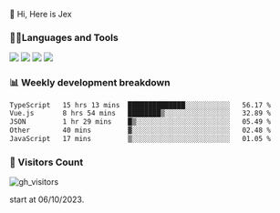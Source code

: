  👋 Hi, Here is Jex

 

### 🧑‍💻Languages and Tools

<code><a href="https://react.dev"><img src="https://api.iconify.design/logos:react.svg" /></a></code>
<code><a href="https://github.com/vuejs/core"><img src="https://api.iconify.design/logos:vue.svg" /></a></code> 
<code><a href="https://github.com/microsoft/TypeScript"><img src="https://api.iconify.design/logos:typescript-icon.svg" /></a></code>
<code><a href="https://threejs.org/"><img src="https://api.iconify.design/logos:threejs.svg" /></a></code>

### 📊 Weekly development breakdown

<!--START_SECTION:waka-->

```txt
TypeScript   15 hrs 13 mins  ██████████████░░░░░░░░░░░   56.17 %
Vue.js       8 hrs 54 mins   ████████▒░░░░░░░░░░░░░░░░   32.89 %
JSON         1 hr 29 mins    █▒░░░░░░░░░░░░░░░░░░░░░░░   05.49 %
Other        40 mins         ▓░░░░░░░░░░░░░░░░░░░░░░░░   02.48 %
JavaScript   17 mins         ▒░░░░░░░░░░░░░░░░░░░░░░░░   01.05 %
```

<!--END_SECTION:waka-->


### 👀 Visitors Count

![gh_visitors](https://profile-counter.glitch.me/jexlau/count.svg)

start at 06/10/2023.
